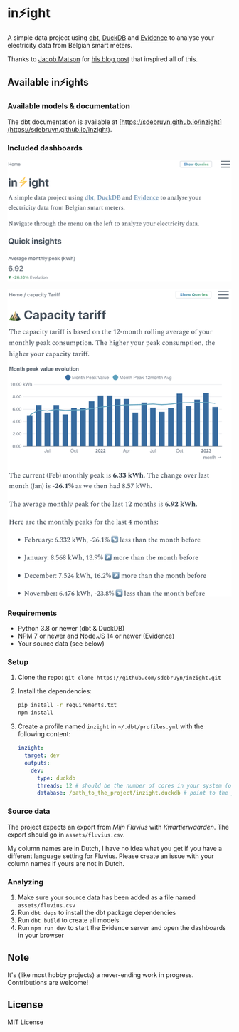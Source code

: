 # in⚡️ight

A simple data project using [dbt](https://getdbt.com), [DuckDB](https://duckdb.org/) and [Evidence](https://evidence.dev/) to analyse your electricity data from Belgian smart meters.

Thanks to [Jacob Matson](https://github.com/matsonj) for [his blog post](https://www.dataduel.co/modern-data-stack-in-a-box-with-duckdb/) that inspired all of this.

## Available in⚡️ights

### Available models & documentation

The dbt documentation is available at [https://sdebruyn.github.io/inzight](https://sdebruyn.github.io/inzight).

### Included dashboards

![Quick in⚡️ights](visuals/home.png)

![Capacity tariff](visuals/capacity_tariff.png)

### Requirements

* Python 3.8 or newer (dbt & DuckDB)
* NPM 7 or newer and Node.JS 14 or newer (Evidence)
* Your source data (see below)

### Setup

1. Clone the repo: `git clone https://github.com/sdebruyn/inzight.git`
1. Install the dependencies:
    ```bash
    pip install -r requirements.txt
    npm install
    ```
1. Create a profile named `inzight` in `~/.dbt/profiles.yml` with the following content:

    ```yaml
    inzight:
      target: dev
      outputs:
        dev:
          type: duckdb
          threads: 12 # should be the number of cores in your system (or double if you have hyperthreading)
          database: /path_to_the_project/inzight.duckdb # point to the project folder
    ```

### Source data

The project expects an export from *Mijn Fluvius* with *Kwartierwaarden*. The export should go in `assets/fluvius.csv`.

My column names are in Dutch, I have no idea what you get if you have a different language setting for Fluvius. Please create an issue with your column names if yours are not in Dutch.

### Analyzing

1. Make sure your source data has been added as a file named `assets/fluvius.csv`
1. Run `dbt deps` to install the dbt package dependencies
1. Run `dbt build` to create all models
1. Run `npm run dev` to start the Evidence server and open the dashboards in your browser

## Note

It's (like most hobby projects) a never-ending work in progress. Contributions are welcome!

## License

MIT License

